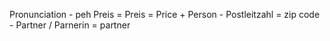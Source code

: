 Pronunciation - peh
Preis = Preis = Price +
Person -
Postleitzahl = zip code -
Partner / Parnerin = partner
